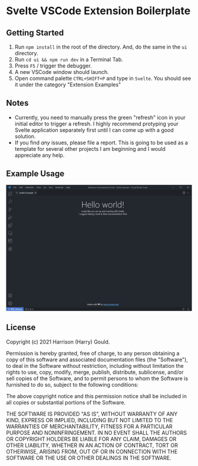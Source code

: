 # Svelte VSCode Extension Boilerplate

## Getting Started

1. Run `npm install` in the root of the directory. And, do the same in the `ui` directory.
2. Run `cd ui && npm run dev` in a Terminal Tab.
3. Press `F5` / trigger the debugger.
4. A new VSCode window should launch.
5. Open command palette `CTRL+SHIFT+P` and type in `Svelte`. You should see it under the category "Extension Examples"

## Notes

- Currently, you need to manually press the green "refresh" icon in your initial editor to trigger a refresh. I highly recommend protyping your Svelte application separately first until I can come up with a good solution.
- If you find *any* issues, please file a report. This is going to be used as a template for several other projects I am beginning and I would appreciate any help.

## Example Usage

![Example of Usage](./demo.png)

## License

Copyright (c) 2021 Harrison (Harry) Gould.

Permission is hereby granted, free of charge, to any person obtaining a copy of this software and associated documentation files (the "Software"), to deal in the Software without restriction, including without limitation the rights to use, copy, modify, merge, publish, distribute, sublicense, and/or sell copies of the Software, and to permit persons to whom the Software is furnished to do so, subject to the following conditions:

The above copyright notice and this permission notice shall be included in all copies or substantial portions of the Software.

THE SOFTWARE IS PROVIDED "AS IS", WITHOUT WARRANTY OF ANY KIND, EXPRESS OR IMPLIED, INCLUDING BUT NOT LIMITED TO THE WARRANTIES OF MERCHANTABILITY, FITNESS FOR A PARTICULAR PURPOSE AND NONINFRINGEMENT. IN NO EVENT SHALL THE AUTHORS OR COPYRIGHT HOLDERS BE LIABLE FOR ANY CLAIM, DAMAGES OR OTHER LIABILITY, WHETHER IN AN ACTION OF CONTRACT, TORT OR OTHERWISE, ARISING FROM, OUT OF OR IN CONNECTION WITH THE SOFTWARE OR THE USE OR OTHER DEALINGS IN THE SOFTWARE.
